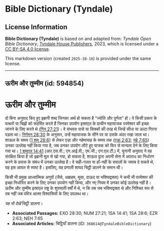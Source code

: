 # Bible Dictionary (Tyndale)

## License Information

**Bible Dictionary (Tyndale)** is based on and adapted from: _Tyndale Open Bible Dictionary_, [Tyndale House Publishers](https://tyndaleopenresources.com/), 2023, which is licensed under a [CC BY-SA 4.0 license](https://creativecommons.org/licenses/by-sa/4.0/legalcode.en).

This markdown version (created `2025-10-16`) is provided under the same license.



--------------------------------

## ऊरीम और तुम्मीम (id: 594854)

ऊरीम और तुम्मीम
===============

दो बिना अनुवाद किए हुए इब्रानी शब्द जिनका अर्थ हो सकता है “ज्योति और पूर्णता” हो। वे किसी प्रकार के पत्थरों या चिह्नों को संदर्भित करते हैं जिनका उपयोग इस्राएल के प्राचीन महायाजक परमेश्वर की इच्छा जानने के लिए करते थे ([गिन 27:21](https://ref.ly/Num27:21))। वे संभवतः पासे या सिक्कों की तरह थे जिन्हें सीधा या उल्टा गिरना पड़ता था। [निर्गमन 28:30](https://ref.ly/Exod28:30) के अनुसार, उन्हें महायाजक के सीने पर या उसके अंदर रखा जाता था। शाऊल के समय ([1 शमू 28:6](https://ref.ly/1Sam28:6)) से लेकर एज्रा और नहेमायाह के समय तक ([एज्रा 2:63](https://ref.ly/Ezra2:63); [नहे 7:65](https://ref.ly/Neh7:65)) उनका उल्लेख नहीं किया गया है, जब उनका उपयोग लौटे हुए याजक को फिर से मान्यता देने के लिए किया गया था। [1 शमूएल 14:41](https://ref.ly/1Sam14:41) (आर.एस.वी.; एन.आई.वी,; एम.जी.; एन.एल.टी.) में, यूनानी अनुवाद ने वह संरक्षित किया है जो इब्रानी मूल से खो गया, हो सकता है, शाऊल द्वारा अपनी सेना में अपराध का निर्धारण करने के प्रयास के संबंध में उनका उल्लेख है। वे सही\-गलत या हाँ\-नहीं के सवालों के जवाब दे सकते थे, यह इस आयत से स्पष्ट है। इसलिए, यह प्रणाली शायद चिट्ठी डालने के समान थी।

किसी भी प्रमुख आध्यात्मिक अगुवों (जैसे, अब्राहम, मूसा, दाऊद या भविष्यद्वक्ता) ने कभी भी परमेश्वर की इच्छा निर्धारित करने के लिए उनका उपयोग नहीं किया, और नए नियम में उनका कोई उल्लेख नहीं है। ऊरीम और तुम्मीम इस्राएल राष्ट्र के शुरुवाती वर्षों में थे, न कि तब जब भविष्यद्वक्ता थे और निश्चित रूप से तब नहीं जब पवित्र आत्मा विश्वासियों के लिए उपलब्ध था।

*यह भी देखें* चिट्ठी डालना। 

* **Associated Passages:** EXO 28:30; NUM 27:21; 1SA 14:41; 1SA 28:6; EZR 2:63; NEH 7:65
* **Associated Articles:** चिट्ठियाँ डालना (ID: `368614@TyndaleBibleDictionary`)

